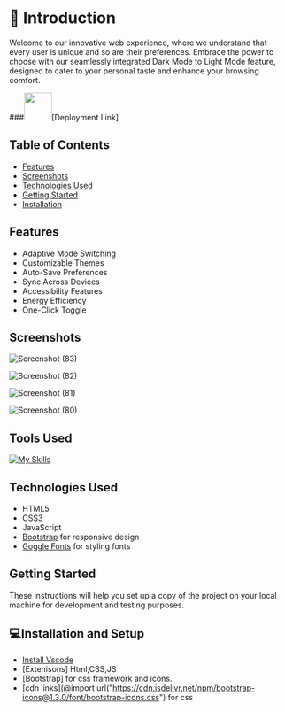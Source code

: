 # 📜 Introduction

Welcome to our innovative web experience, where we understand that every user is unique and so are their preferences. Embrace the power to choose with our seamlessly integrated Dark Mode to Light Mode feature, designed to cater to your personal taste and enhance your browsing comfort.

###<img src="https://media.giphy.com/media/VgCDAzcKvsR6OM0uWg/giphy.gif" width="50">[Deployment Link]

## Table of Contents
- [Features](#features)
- [Screenshots](#screenshots)
- [Technologies Used](#technologies-used)
- [Getting Started](#getting-started)
- [Installation](#installation)

## Features
- Adaptive Mode Switching
- Customizable Themes
- Auto-Save Preferences
- Sync Across Devices
- Accessibility Features
- Energy Efficiency
- One-Click Toggle

## Screenshots
![Screenshot (83)](https://github.com/Ved0212/Dark-mode-page/assets/152055524/b259c01d-1394-4c18-b0fc-a1e967ced4b6)

![Screenshot (82)](https://github.com/Ved0212/Dark-mode-page/assets/152055524/f3846d82-b7a2-4c5a-9d42-25d13cfa1b3a)

![Screenshot (81)](https://github.com/Ved0212/Dark-mode-page/assets/152055524/11f1d60f-dfd4-4fd4-af3b-ca77ff037903)

![Screenshot (80)](https://github.com/Ved0212/Dark-mode-page/assets/152055524/b2baac03-55cb-4bef-b340-2bba935d1526)


## Tools Used
[![My Skills](https://skillicons.dev/icons?i=vscode,html,css,js,bootstrap)](https://skillicons.dev)

## Technologies Used
- HTML5
- CSS3
- JavaScript
- [Bootstrap](https://getbootstrap.com/) for responsive design
- [Goggle Fonts](https://fonts.google.com/) for styling fonts 

## Getting Started
These instructions will help you set up a copy of the project on your local machine for development and testing purposes. 


## 💻Installation and Setup
- [Install Vscode](https://code.visualstudio.com/)
- [Extenisons] Html,CSS,JS
- [Bootstrap] for css framework and icons.
- [cdn links](@import url("https://cdn.jsdelivr.net/npm/bootstrap-icons@1.3.0/font/bootstrap-icons.css") for css
        
